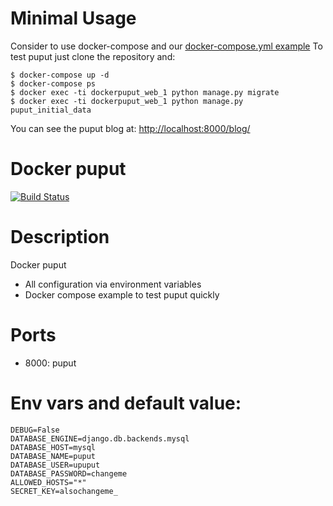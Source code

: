 Minimal Usage
================
Consider to use docker-compose and our [docker-compose.yml example](https://github.com/APSL/docker-puput/blob/master/docker-compose.yml)
To test puput just clone the repository and:
```
$ docker-compose up -d
$ docker-compose ps
$ docker exec -ti dockerpuput_web_1 python manage.py migrate
$ docker exec -ti dockerpuput_web_1 python manage.py puput_initial_data
```
You can see the puput blog at:
[http://localhost:8000/blog/](http://localhost:8000/blog/)

Docker puput
========================

[![Build Status](https://travis-ci.org/APSL/docker-puput.svg?branch=master)](https://travis-ci.org/APSL/docker-puput)

Description
===========

Docker puput

* All configuration via environment variables
* Docker compose example to test puput quickly

Ports
=====

* 8000: puput

Env vars and default value:
=========
    DEBUG=False
    DATABASE_ENGINE=django.db.backends.mysql
    DATABASE_HOST=mysql
    DATABASE_NAME=puput
    DATABASE_USER=upuput
    DATABASE_PASSWORD=changeme
    ALLOWED_HOSTS="*"
    SECRET_KEY=alsochangeme_